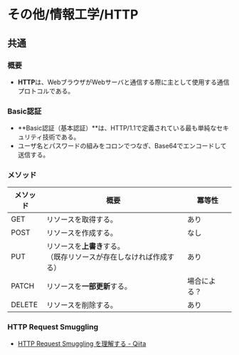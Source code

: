# その他/情報工学/HTTP

## 共通

### 概要

- **HTTP**は、WebブラウザがWebサーバと通信する際に主として使用する通信プロトコルである。

### Basic認証

- **Basic認証（基本認証）**は、HTTP/1.1で定義されている最も単純なセキュリティ技術である。
- ユーザ名とパスワードの組みをコロンでつなぎ、Base64でエンコードして送信する。

### メソッド

| メソッド | 概要                                                         | 冪等性       |
| -------- | ------------------------------------------------------------ | ------------ |
| GET      | リソースを取得する。                                         | あり         |
| POST     | リソースを作成する。                                         | なし         |
| PUT      | リソースを**上書き**する。<br />（既存リソースが存在しなければ作成する） | あり         |
| PATCH    | リソースを**一部更新**する。                                 | 場合による？ |
| DELETE   | リソースを削除する。                                         | あり         |

### HTTP Request Smuggling

- [HTTP Request Smuggling を理解する - Qiita](https://qiita.com/shoooooo/items/45899d4b4ccfd095f8c8)
